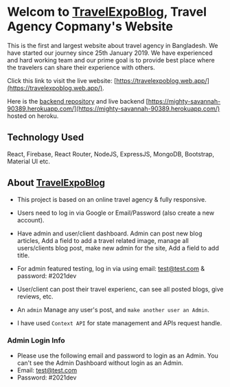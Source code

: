 # Welcom to [TravelExpoBlog](https://travelexpoblog.web.app/), Travel Agency Copmany's Website

This is the first and largest website about travel agency in Bangladesh. We have started our journey since 25th January 2019. We have experienced and hard working team and our prime goal is to provide best place where the travelers can share their experience with others.

Click this link to visit the live website: [https://travelexpoblog.web.app/](https://travelexpoblog.web.app/).

Here is the [backend repository](https://github.com/mdnajmul/travelExpoBlog-server) and live backend [https://mighty-savannah-90389.herokuapp.com/](https://mighty-savannah-90389.herokuapp.com/) hosted on heroku.

## Technology Used

React, Firebase, React Router, NodeJS, ExpressJS, MongoDB, Bootstrap, Material UI etc.

## About [TravelExpoBlog](https://travelexpoblog.web.app/)

- This project is based on an online travel agency & fully responsive.

- Users need to log in via Google or Email/Password (also create a new account).

- Have admin and user/client dashboard. Admin can post new blog articles, Add a field to add a travel related image, manage all users/clients blog post, make new admin for the site, Add a field to add title.

- For admin featured testing, log in via using email: test@test.com & password: #2021dev

- User/client can post their travel experienc, can see all posted blogs, give reviews, etc.

- An `admin` Manage any user's post, and `make another user an Admin`.

- I have used `Context API` for state management and APIs request handle.

### Admin Login Info

- Please use the following email and password to login as an Admin. You can't see the Admin Dashboard without login as an Admin.
- Email: test@test.com
- Password: #2021dev
